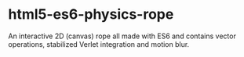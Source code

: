 # html5-es6-physics-rope
An interactive 2D (canvas) rope all made with ES6 and contains vector operations, stabilized Verlet integration and motion blur.
